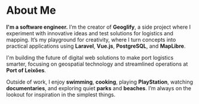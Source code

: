 # About Me  

**I'm a software engineer.** I’m the creator of **Geoglify**, a side project where I experiment with innovative ideas and test solutions for logistics and mapping. It’s my playground for creativity, where I turn concepts into practical applications using **Laravel**, **Vue.js**, **PostgreSQL**, and **MapLibre**.

I'm building the future of digital web solutions to make port logistics smarter, focusing on geospatial technology and streamlined operations at **Port of Leixões**.

Outside of work, I enjoy **swimming**, **cooking**, playing **PlayStation**, watching **documentaries**, and exploring quiet **parks** and **beaches**. I’m always on the lookout for inspiration in the simplest things.
